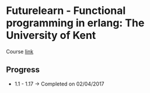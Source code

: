 # Futurelearn - Functional programming in erlang: The University of Kent

Course [link](http://www.futurelearn.com/courses/functional-programming-erlang)

## Progress

* 1.1 - 1.17 -> Completed on 02/04/2017
